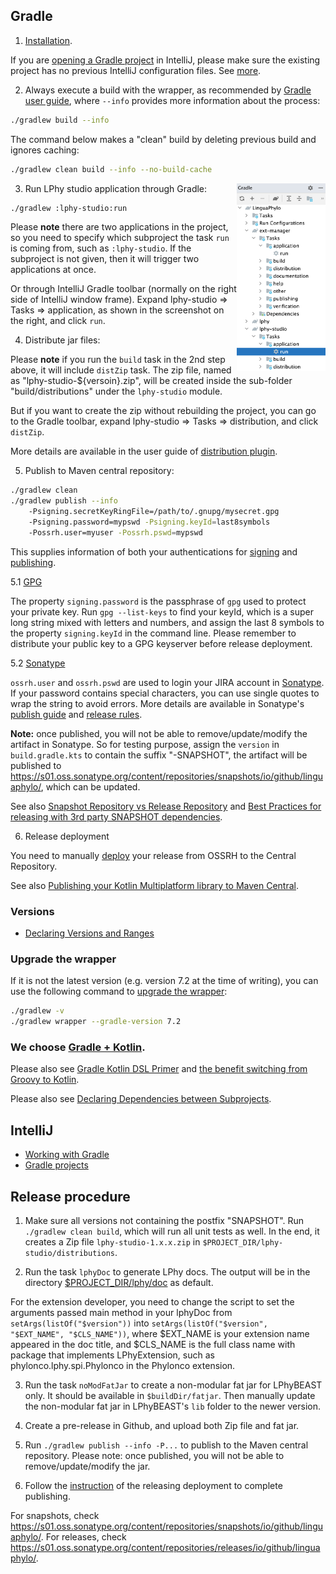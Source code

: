 
## Gradle

1. [Installation](https://gradle.org/install/). 

If you are [opening a Gradle project](https://www.jetbrains.com/idea/guide/tutorials/working-with-gradle/opening-a-gradle-project/)
in IntelliJ, please make sure the existing project has no previous IntelliJ configuration files. 
See [more](#IntelliJ).


2. Always execute a build with the wrapper, as recommended by
[Gradle user guide](https://docs.gradle.org/current/userguide/gradle_wrapper.html#sec:using_wrapper),
where `--info` provides more information about the process:
   
```bash
./gradlew build --info
```

The command below makes a "clean" build by deleting previous build and ignores caching:

```bash
./gradlew clean build --info --no-build-cache
```


3. Run LPhy studio application through Gradle:
<a href="./Gradle-run.png"><img src="Gradle-run.png" align="right" height="300" ></a>

```bash
./gradlew :lphy-studio:run
```

Please __note__ there are two applications in the project, so you need to specify which
subproject the task `run` is coming from, such as `:lphy-studio`. 
If the subproject is not given, then it will trigger two applications at once.

Or through IntelliJ Gradle toolbar (normally on the right side of IntelliJ window frame).
Expand lphy-studio => Tasks => application, as shown in the screenshot on the right,
and click `run`.


4. Distribute jar files:

Please __note__ if you run the `build` task in the 2nd step above,
it will include `distZip` task.
The zip file, named as "lphy-studio-${versoin}.zip", will be created
inside the sub-folder "build/distributions" under the `lphy-studio` module.

But if you want to create the zip without rebuilding the project,
you can go to the Gradle toolbar, expand lphy-studio => Tasks => distribution,
and click `distZip`.

More details are available in the user guide of
[distribution plugin](https://docs.gradle.org/current/userguide/distribution_plugin.html).

5. Publish to Maven central repository:

```bash
./gradlew clean
./gradlew publish --info 
    -Psigning.secretKeyRingFile=/path/to/.gnupg/mysecret.gpg 
    -Psigning.password=mypswd -Psigning.keyId=last8symbols 
    -Possrh.user=myuser -Possrh.pswd=mypswd
```

This supplies information of both your authentications for
[signing](https://docs.gradle.org/current/userguide/signing_plugin.html#sec:signatory_credentials)
and [publishing](https://docs.gradle.org/current/userguide/publishing_maven.html).

5.1 [GPG](https://central.sonatype.org/publish/requirements/gpg/)

The property `signing.password` is the passphrase of `gpg` used to protect your private key.
Run `gpg --list-keys` to find your keyId, which is a super long string 
mixed with letters and numbers, and assign the last 8 symbols to 
the property `signing.keyId` in the command line. 
Please remember to distribute your public key to a GPG keyserver before release deployment.

5.2 [Sonatype](https://central.sonatype.org/publish/publish-guide/)

`ossrh.user` and `ossrh.pswd` are used to login your JIRA account in
[Sonatype](https://central.sonatype.org/publish/publish-guide/).
If your password contains special characters, 
you can use single quotes to wrap the string to avoid errors.
More details are available in Sonatype's
[publish guide](https://central.sonatype.org/publish/publish-guide/)
and [release rules](https://central.sonatype.org/publish/release/).

**Note:** once published, you will not be able to remove/update/modify the artifact in Sonatype.
So for testing purpose, assign the `version` in `build.gradle.kts` to contain 
the suffix "-SNAPSHOT", the artifact will be published to
https://s01.oss.sonatype.org/content/repositories/snapshots/io/github/linguaphylo/,
which can be updated.

See also [Snapshot Repository vs Release Repository](https://stackoverflow.com/questions/275555/maven-snapshot-repository-vs-release-repository)
and [Best Practices for releasing with 3rd party SNAPSHOT dependencies](https://blog.sonatype.com/2009/01/best-practices-for-releasing-with-3rd-party-snapshot-dependencies/).

6. Release deployment

You need to manually [deploy](https://central.sonatype.org/publish/release/)
your release from OSSRH to the Central Repository. 

See also [Publishing your Kotlin Multiplatform library to Maven Central](https://dev.to/kotlin/how-to-build-and-publish-a-kotlin-multiplatform-library-going-public-4a8k).

### Versions

- [Declaring Versions and Ranges](https://docs.gradle.org/current/userguide/single_versions.html)


### Upgrade the wrapper 

If it is not the latest version (e.g. version 7.2 at the time of writing), 
you can use the following command to
[upgrade the wrapper](https://docs.gradle.org/current/userguide/gradle_wrapper.html#sec:upgrading_wrapper):

```bash
./gradlew -v
./gradlew wrapper --gradle-version 7.2
```

### We choose [Gradle + Kotlin](https://gradle.org/kotlin/). 

Please also see [Gradle Kotlin DSL Primer](https://docs.gradle.org/current/userguide/kotlin_dsl.html) 
and [the benefit switching from Groovy to Kotlin](https://stackoverflow.com/questions/45335874/gradle-what-is-the-benefit-if-i-switch-from-groovy-to-kotlin).

Please also see
[Declaring Dependencies between Subprojects](https://docs.gradle.org/current/userguide/declaring_dependencies_between_subprojects.html). 


## IntelliJ

- [Working with Gradle](https://www.jetbrains.com/idea/guide/tutorials/working-with-gradle/)
- [Gradle projects](https://www.jetbrains.com/help/idea/work-with-gradle-projects.html)

## Release procedure

1. Make sure all versions not containing the postfix "SNAPSHOT".
Run `./gradlew clean build`, which will run all unit tests as well.
In the end, it creates a Zip file `lphy-studio-1.x.x.zip` in `$PROJECT_DIR/lphy-studio/distributions`.


2. Run the task `lphyDoc` to generate LPhy docs.
The output will be in the directory [$PROJECT_DIR/lphy/doc](lphy/doc) as default.  

For the extension developer, you need to change the script to set the arguments
passed main method in your lphyDoc from `setArgs(listOf("$version"))`
into `setArgs(listOf("$version", "$EXT_NAME", "$CLS_NAME"))`,
where $EXT_NAME is your extension name appeared in the doc title,
and $CLS_NAME is the full class name with package that implements LPhyExtension,
such as phylonco.lphy.spi.Phylonco in the Phylonco extension.

3. Run the task `noModFatJar` to create a non-modular fat jar for LPhyBEAST only.
It should be available in `$buildDir/fatjar`.
Then manually update the non-modular fat jar in LPhyBEAST's `lib` folder to the newer version.


4. Create a pre-release in Github, and upload both Zip file and fat jar. 


5. Run `./gradlew publish --info -P...` to publish to the Maven central repository. 
Please note: once published, you will not be able to remove/update/modify the jar.


6. Follow the [instruction](https://central.sonatype.org/publish/release/)
of the releasing deployment to complete publishing. 

For snapshots, check https://s01.oss.sonatype.org/content/repositories/snapshots/io/github/linguaphylo/.
For releases, check https://s01.oss.sonatype.org/content/repositories/releases/io/github/linguaphylo/.